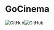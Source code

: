 # GoCinema
<img alt="GitHub" src="https://img.shields.io/github/license/u2lentaru/GoCinema"><img alt="GitHub" src="https://goreportcard.com/badge/github.com/u2lentaru/GoCinema">
